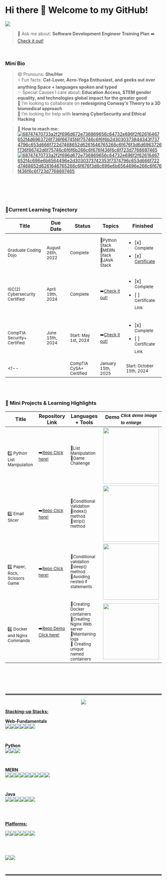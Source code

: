 # Hi there 👋 Welcome to my GitHub! 

<a href="https://visitcount.itsvg.in">
  <img src="https://visitcount.itsvg.in/api?id=melissacurylo&label=Visitors&icon=7&pretty=false" />
</a>

</Br>

> 💬 Ask me about: **Software Development Engineer Training Plan** ➡️ <a href="https://docs.google.com/spreadsheets/d/1UlN1Endhlips5TNtbwazCKo-ioyGys5gjZlxJFPTfHA/edit?usp=sharing"> Check it out! </a> </br>
<!--💬 Ask me about: **Weekend Algo Crew** 🚨**_Starts again October 15th, 2022_** ➡️ <a href="https://replit.com/@MelissaCurylo"> Check it out! </a> -->

</br>

### Mini Bio ###
> 😄 Pronouns: **She/Her** </br>
> ⚡ Fun facts: **Cat-Lover, Acro-Yoga Enthusiast, and geeks out over anything Space + languages spoken and typed** </br>
> ✨ Special Causes I care about: **Education Access, STEM gender equality, and technologies global impact for the greater good** </br>
> :handshake: I’m looking to collaborate on **redesigning Conway's Theory to a 3D biomedical approach** </br>
> 🤔 I’m looking for help with **learning CyberSecurity and Ethical Hacking** </br>


>📲 **How to reach me:** </br>
><a href="mailto:Melissa.Curylo@outlook.com">![68747470733a2f2f696d672e736869656c64732e696f2f62616467652f4d6963726f736f66745f4f75746c6f6f6b2d3030373844343f7374796c653d666f722d7468652d6261646765266c6f676f3d6d6963726f736f66742d6f75746c6f6f6b266c6f676f436f6c6f723d7768697465](https://user-images.githubusercontent.com/95829904/190212896-9f152697-8d55-4fc1-80d6-dc87fde79dc1.svg)</a> <a href="https://www.linkedin.com/in/melissacurylo/">![68747470733a2f2f696d672e736869656c64732e696f2f62616467652f4c696e6b6564496e2d3030373742353f7374796c653d666f722d7468652d6261646765266c6f676f3d6c696e6b6564696e266c6f676f436f6c6f723d7768697465](https://user-images.githubusercontent.com/95829904/190212231-c1654e98-53d7-4d35-ae9c-2689ef96450e.svg)</a></p>





</br>
</br>  


<!-- ### 🌱 Major Projects Underway  ### -->


<!--| Project                            | Repository Link + Release Date                    | Current Status            | Stack Base                | Finished                                                                   | 

<!--|------------------------------------|---------------------------------|---------------------------|---------------------------|----------------------------------------------------------------------------|
<!--| <sup>Trello Clone</sup>   | <sup>➡️<a href="https://github.com/MelissaCurylo/javascript/tree/master/mini_projects/trello_clone">Repo Click Here!</a></sup></br><sup>*_October 21st, 2022_*</sup> | <sup>In-Progress</sup>    | <sup>🔹Angular </br> 🔹TypeScript </br>🔹Node.js with Express Framework </br> 🔹Socket.io </br>🔹Mongoose for MongoDB </br> 🔹Docker </br> </sup>       | <ul><li>[ ] <sup>Complete</sup> </li><li>[ ] <sup>Deployed</sup></li></ul> |

<!--| <sup>Spring Yogi Application</sup> | <sup>TBA</sup> | <sup>in progress</sup>    | <sup>Java Stack</sup>     | <ul><li>[ ] <sup>Complete</sup> </li><li>[ ] <sup>Deployed</sup></li></ul> |-->
<!--| <sup>HOA Board Application</sup>   | <sup>TBA</sup> | <sup>pending</sup>    | <sup>MERN Stack</sup>     | <ul><li>[ ] <sup>Complete</sup> </li><li>[ ] <sup>Deployed</sup></li></ul> |-->
<!--| <sup>T_Alchemy Application</sup>   | <sup>TBA</sup> | <sup>pending</sup>    | <sup>Python Stack</sup>   | <ul><li>[ ] <sup>Complete</sup> </li><li>[ ] <sup>Deployed</sup></li></ul> |-->
<!--| <sup>Interactive Portfolio</sup>   | <sup>TBA</sup> | <sup>pending</sup>    | <sup>Three.js</sup>       | <ul><li>[ ] <sup>Complete</sup> </li><li>[ ] <sup>Deployed</sup></li></ul> |-->


</br>
</br>


### 🌱Current Learning Trajectory ### 
| Title                                               | Due Date                                     | Status                                                           | Topics                                                                                                                 | Finished                                                                                                                                                                 | 
|-----------------------------------------------------|----------------------------------------------|------------------------------------------------------------------|------------------------------------------------------------------------------------------------------------------------|--------------------------------------------------------------------------------------------------------------------------------------------------------------------------|
| <sup>Graduate Coding Dojo</sup>                     | <sup>August 26th, 2022</sup>                 | <sup>Complete</sup>                                              | <sup>🔹Python Stack</br>🔹MERN Stack</br>🔹JAVA Stack</sup>                                                           | <ul><li>[x] <sup>Complete</sup> </li><li>[x] <sup><a href="https://www.linkedin.com/feed/update/urn:li:activity:6975042868025430016/">Certificate</a></sup> </li></ul>   |
| <sup>ISC(2) Cybersecurity Certified</sup>           | <sup>April 19th, 2024</sup>                  | <sup>Complete</sup>                                              | <sup>➡️<a href="https://www.isc2.org/certifications/cc">Check it out!</a></sup>                                        | <ul><li>[x] <sup>Complete</sup> </li><li>[ ] <sup>Certificate Link</sup> </li></ul>|
| <sup>CompTIA Security+ Certified</sup>              | <sup>June 15th, 2024</sup>                   | <sup>Start: May 1st, 2024</sup>                                  | <sup>➡️<a href="https://www.comptia.org/certifications">Check it out!</a></sup>                                        | <ul><li>[x] <sup>Complete</sup> </li><li>[ ] <sup>Certificate Link</sup> </li></ul>|
<!--| | <sup>CompTIA CySA+ Certified</sup>            | <sup>January 15th, 2025</sup>                | <sup>Start: October 15th, 2024</sup>                             | <sup>➡️<a href="https://www.comptia.org/certifications/cybersecurity-analyst">Check it out!</a></sup>                  | <ul><li>[ ] <sup>Complete</sup> </li><li>[ ] <sup>Certificate Link</sup> </li></ul>| -->

<!--| | <sup>Certificate or program</sup>             | <sup>Enter date </sup>                       | <sup>Start:Enter Date or Complete </sup>                         | <sup>➡️<a href="https://www.comptia.org/certifications">Check it out!</a></sup>                                        | <ul><li>[ ] <sup>Complete</sup> </li><li>[ ] <sup>Certificate Link</sup> </li></ul>| -->


<!--| | <sup>SDE Training</sup>                 | <sup>TBA</sup>    | <sup>in progress</sup>                     | <sup>➡️<a href="https://docs.google.com/spreadsheets/d/1UlN1Endhlips5TNtbwazCKo-ioyGys5gjZlxJFPTfHA/edit?usp=sharing">Check it out!</a></sup>                      | <ul><li>[ ] <sup>Complete</sup> </li></ul> |
<!--| | <sup>100 Days of Python</sup> </br> <sup><a href="https://github.com/MelissaCurylo/python/tree/master/100_days_of_python">Repository Link</a></sup>           | <sup>December 21st, 2022</sup>  | <sup>in progress</sup>                     | <sup>🔹Python</br>🔹Selenium</br>🔹Flask</br>🔹Pandas</br>🔹Scikit Learn</br>🔹Plotly</br>🔹Matplotlib                                     | <ul><li>[ ] <sup>Complete</sup> </li><li>[ ] <sup>Certificate Link</sup> </li></ul>|
<!--| | <sup>Container Platforms</sup>          | <sup>TBA</sup>    | <sup>in progress</sup>                     | <sup>🔹Docker</br>🔹Kubernetes</br>🔹AWS                                                                                                                          | <ul><li>[ ] <sup>Complete</sup> </li><li>[ ] <sup>Certificate Link</sup> </li></ul>|


<!-- | <sup>Software System Design</sup>       | <sup>TBA</sup>    | <sup>in progress</sup>                     | <sup>🔹Architectures</br>🔹Modules</br>🔹Interfaces                                                                                                               | <ul><li>[ ] <sup>Complete</sup> </li><li>[ ] <sup>Certificate Link</sup> </li></ul> |
| <sup>Terraform Infrastructure</sup>     | <sup>TBA</sup>   | <sup>in progress</sup>                     | <sup>🔹Terraform</br>🔹AWS                                                                                                                                         | <ul><li>[ ] <sup>Complete</sup> </li><li>[ ] <sup>Certificate Link</sup> </li></ul>|
| <sup>Terraform Cert</sup>               | <sup>TBA</sup>   | <sup>in progress</sup>                     | <sup>🔹Terraform Certification Training                                                                                                                            | <ul><li>[ ] <sup>Complete</sup> </li><li>[ ] <sup>Certificate Link</sup> </li></ul>|
| <sup>Three.js</sup>                     | <sup>TBA</sup>   | <sup>in progress</sup>                     | <sup>🔹Three.js programming</br>🔹Three Projects (tba)                                                                                                             | <ul><li>[ ] <sup>Complete</sup> </li><li>[ ] <sup>Certificate Link</sup> </li></ul>|
| <sup>Machine Learning</sup>             | <sup>TBA</sup>  | <sup>in progress</sup>                     | <sup>🔹Python Base</br>🔹Three Projects (tba)                                                                                                                      | <ul><li>[ ] <sup>Complete</sup> </li><li>[ ] <sup>Certificate Link</sup> </li></ul>|
| <sup>Tensorflow Cert</sup>              | <sup>TBA</sup>  | <sup>Start: October 30th, 2022</sup>       | <sup>🔹Machine learning</br>🔹NumPy/Pandas</br>🔹NLP</br>🔹Neural Networks</br>🔹Neural Network Regression                                                       | <ul><li>[ ] <sup>Complete</sup> </li><li>[ ] <sup>Certificate Link</sup> </li></ul>|
| <sup>CCNA Cert</sup>                    | <sup>TBA</sup>   | <sup>Start: November 15th, 2022</sup>      | <sup>➡️<a href="https://www.cisco.com/c/en/us/training-events/training-certifications/certifications/associate/ccna.html#~exam-training">Check it out! </a></sup>   | <ul><li>[ ] <sup>Complete</sup> </li><li>[ ] <sup>Certificate Link</sup> </li></ul>| -->

</br>
</br>  


### 🌱 Mini Projects & Learning Highlights  ###
<!--| #### Mini Break Over, Back at it! 👍 ####-->


| Title                                                                                                                                                                | Repository Link                                                                                                                                                                 | Languages + Tools                                      | Demo  <sup>*_Click demo image to enlarge_*</sup>                                                                                 | 
|--------------------------------------------------------------------------------------------------------------------------------------------------------------------------------|------------------------------------------------------------------------------------------------------------------------------------------------------------------------------------------|--------------------------------------------------------|----------------------------------------------------------------------------------------------------------------------------------|
|</br> <sup><p>:one: Python List Manipulation </p></sup>     | <sup>➡️<a href="https://github.com/MelissaCurylo/python/blob/master/100_days_of_python/4-6_treasure_map_challenge.py">Repo Click here!</a></sup> | <sup>🔹List Manipulation </br>🔹Game Challenge </br></sup>         | <img src="https://user-images.githubusercontent.com/95829904/193352253-624c0eae-2a0f-447f-b62d-98e617d3c742.gif" width="180">    |
|</br> <sup><p>:two: Email Slicer </p></sup>     | <sup>➡️<a href="https://github.com/MelissaCurylo/python/tree/master/mini_projects/email_slicer">Repo Click here!</a></sup> | <sup>🔹Conditional Validation </br> 🔹index() method </br>🔹strip() method </br></sup>         | <img src="https://user-images.githubusercontent.com/95829904/193478343-da837aa2-b394-4a48-9d4b-5a0874a712e7.gif" width="180">    |
|</br> <sup><p>:three: Paper, Rock, Scissors Game </p></sup>     | <sup>➡️<a href="https://github.com/MelissaCurylo/python/blob/master/100_days_of_python/4-7_paper_rock_scissor_game.py">Repo Click here!</a></sup>| <sup>🔹Conditional validation </br> 🔹sleep() method </br>🔹Avoiding nested if statements </br></sup>         | <img src="https://user-images.githubusercontent.com/95829904/193716121-85b611a0-a848-4797-9890-cf039cfefff5.gif" width="180">    |
|</br> <sup><p>:four: Docker and Nginx Commands </p></sup>     | <sup>➡️<a href="https://github.com/MelissaCurylo/containers_frameworks_tools/blob/main/README.md">Repo Demo Click here!</a></sup> | <sup>🔹Creating Docker containers </br> 🔹Creating Nginx Web server </br>🔹Maintaining logs </br> 🔹 Creating unique named containers </sup>         | <img src="https://user-images.githubusercontent.com/95829904/193871847-71fc1c5f-4dec-49eb-923e-c27caee6afcf.gif" width="180">    |


<!--<sub>*_Updated weekly_*</sub>-->

<!--|</br> <sup><p>:one: Project Name  </p></sup>     | <sup>➡️<a href="">Repo Demo Click here!</a></sup></br><sup>*_October , 2022_*</sup> | <sup>🔹what did you do? enter </br> 🔹enter </br>🔹enter </br> 🔹enter  </sup>         | <img src="" width="180">    |-->
<!--|</br> <sup><p>:two: Project Name  </p></sup>     | <sup>➡️<a href="">Repo Demo Click here!</a></sup></br><sup>*_October , 2022_*</sup> | <sup>🔹what did you do? enter </br> 🔹enter </br>🔹enter </br> 🔹enter  </sup>         | <img src="" width="180">    |-->
<!--|</br> <sup><p>:three: Project Name  </p></sup>     | <sup>➡️<a href="">Repo Demo Click here!</a></sup></br><sup>*_October , 2022_*</sup> | <sup>🔹what did you do? enter </br> 🔹enter </br>🔹enter </br> 🔹enter  </sup>         | <img src="" width="180">    |-->
<!--|</br> <sup><p>:four: Project Name  </p></sup>     | <sup>➡️<a href="">Repo Demo Click here!</a></sup></br><sup>*_October , 2022_*</sup> | <sup>🔹what did you do? enter </br> 🔹enter </br>🔹enter </br> 🔹enter  </sup>         | <img src="" width="180">    |-->
<!--|</br> <sup><p>:five: Project Name  </p></sup>     | <sup>➡️<a href="">Repo Demo Click here!</a></sup></br><sup>*_October , 2022_*</sup> | <sup>🔹what did you do? enter </br> 🔹enter </br>🔹enter </br> 🔹enter  </sup>         | <img src="" width="180">    |-->
<!--|</br> <sup><p>:six: Project Name  </p></sup>     | <sup>➡️<a href="">Repo Demo Click here!</a></sup></br><sup>*_October , 2022_*</sup> | <sup>🔹what did you do? enter </br> 🔹enter </br>🔹enter </br> 🔹enter  </sup>         | <img src="" width="180">    |-->
<!--|</br> <sup><p>:seven: Project Name  </p></sup>     | <sup>➡️<a href="">Repo Demo Click here!</a></sup></br><sup>*_October , 2022_*</sup> | <sup>🔹what did you do? enter </br> 🔹enter </br>🔹enter </br> 🔹enter  </sup>         | <img src="" width="180">    |-->


<!--| Loading.....     | ➡️ Loading..... |🔹Loading.....         | <img src="https://user-images.githubusercontent.com/95829904/191274089-a34446cd-115e-461a-ad37-9f3192d5bdc6.gif" width="">    | -->

<!-- # *_Loading new content soon_* # OR # *Loading new content soon - Taking a Break! * # -->
<!-- | Loading.....     | ➡️ Loading..... |🔹Loading.....         | <img src="https://user-images.githubusercontent.com/95829904/191274089-a34446cd-115e-461a-ad37-9f3192d5bdc6.gif" width="">    | -->
<!-- |</br> <sup><p>1️⃣ Resize browser viewport, Safari too👍</p><p>2️⃣ Enter/exit fullscreen </p><p>3️⃣ "Stair" edge minimized</p></sup>     | <sup>➡️<a href="https://github.com/MelissaCurylo/three.js/tree/master/practice/08_fullscreen_and_resizing">Repo Click here!</a></sup></br><sup>*_September 15th, 2022_*</sup> | <sup>🔹JS-Three.js</br>🔹Node</br>🔹NPM</sup>         | <img src="https://user-images.githubusercontent.com/95829904/190531222-4f7c50a6-94d5-414f-9b1e-1c18f73a4f2c.gif" width="180">    |-->

<!--  <img src="" width="200">  -->

</br>
</br>


<!--### 🌱 Weekly Algorithms <sub>*_Starting from the basics_*</sub> ### -->

<!--| Challenge Title                           | Source                                                                                   | Repository Link + Date                                                                                                                                                                       | Finished                                                   | Demo                                                                                                                            |
<!--|-------------------------------------------|------------------------------------------------------------------------------------------|----------------------------------------------------------------------------------------------------------------------------------------------------------------------------------------------|------------------------------------------------------------|---------------------------------------------------------------------------------------------------------------------------------|
<!--| <sup># Leetcode # 713 Subarray Products Less than k </sup> | <sup><a href="https://leetcode.com/problems/subarray-product-less-than-k/">Leetcode</a></sup> | <sup>➡️<a href="https://github.com/MelissaCurylo/algorithms/blob/master/python/lc_713_subarray_products_less_than_k.py">Repo Click Here!</a></sup></br><sup>*_October 9th, 2022_*</sup> | :white_check_mark: <sup>Solved</sup>                       | <img src="https://user-images.githubusercontent.com/95829904/194777382-2d7c6037-0484-46a0-9aa7-42ad7cddf08a.gif" width="180">   |

<!--| <sup># </sup> | <sup><a href="">Leetcode</a></sup> | <sup>➡️<a href="">Repo Click here!</a></sup></br><sup>*_October 9th, 2022_*</sup> | :white_check_mark: <sup>Solved</sup>                       | <img src="" width="180">   | -->
<!--| <sup># </sup> | <sup><a href="">Leetcode</a></sup> | <sup>➡️<a href="">Repo Click here!</a></sup></br><sup>*_October 9th, 2022_*</sup> | :white_check_mark: <sup>Solved</sup>                       | <img src="" width="180">   | -->


<!--| <sup># </sup> | <sup><a href="">Leetcode</a></sup> | <sup>➡️<a href="">Repo Click here!</a></sup></br><sup>*_October 10th, 2022_*</sup> | :white_check_mark: <sup>Solved</sup>                       | <img src="" width="180">   | -->
<!--| <sup># </sup> | <sup><a href="">Leetcode</a></sup> | <sup>➡️<a href="">Repo Click here!</a></sup></br><sup>*_October 10th, 2022_*</sup> | :white_check_mark: <sup>Solved</sup>                       | <img src="" width="180">   | -->
<!--| <sup># </sup> | <sup><a href="">Leetcode</a></sup> | <sup>➡️<a href="">Repo Click here!</a></sup></br><sup>*_October 10th, 2022_*</sup> | :white_check_mark: <sup>Solved</sup>                       | <img src="" width="180">   | -->
<!--| <sup># </sup> | <sup><a href="">Leetcode</a></sup> | <sup>➡️<a href="">Repo Click here!</a></sup></br><sup>*_October 10th, 2022_*</sup> | :white_check_mark: <sup>Solved</sup>                       | <img src="" width="180">   | -->

<!--| <sup># </sup> | <sup><a href="">Leetcode</a></sup> | <sup>➡️<a href="">Repo Click here!</a></sup></br><sup>*_October 11th, 2022_*</sup> | :white_check_mark: <sup>Solved</sup>                       | <img src="" width="180">   | -->
<!--| <sup># </sup> | <sup><a href="">Leetcode</a></sup> | <sup>➡️<a href="">Repo Click here!</a></sup></br><sup>*_October 11th, 2022_*</sup> | :white_check_mark: <sup>Solved</sup>                       | <img src="" width="180">   | -->
<!--| <sup># </sup> | <sup><a href="">Leetcode</a></sup> | <sup>➡️<a href="">Repo Click here!</a></sup></br><sup>*_October 11th, 2022_*</sup> | :white_check_mark: <sup>Solved</sup>                       | <img src="" width="180">   | -->
<!--| <sup># </sup> | <sup><a href="">Leetcode</a></sup> | <sup>➡️<a href="">Repo Click here!</a></sup></br><sup>*_October 11th, 2022_*</sup> | :white_check_mark: <sup>Solved</sup>                       | <img src="" width="180">   | -->

<!--| <sup># </sup> | <sup><a href="">Leetcode</a></sup> | <sup>➡️<a href="">Repo Click here!</a></sup></br><sup>*_October 12th, 2022_*</sup> | :white_check_mark: <sup>Solved</sup>                       | <img src="" width="180">   | -->
<!--| <sup># </sup> | <sup><a href="">Leetcode</a></sup> | <sup>➡️<a href="">Repo Click here!</a></sup></br><sup>*_October 12th, 2022_*</sup> | :white_check_mark: <sup>Solved</sup>                       | <img src="" width="180">   | -->
<!--| <sup># </sup> | <sup><a href="">Leetcode</a></sup> | <sup>➡️<a href="">Repo Click here!</a></sup></br><sup>*_October 12th, 2022_*</sup> | :white_check_mark: <sup>Solved</sup>                       | <img src="" width="180">   | -->
<!--| <sup># </sup> | <sup><a href="">Leetcode</a></sup> | <sup>➡️<a href="">Repo Click here!</a></sup></br><sup>*_October 12th, 2022_*</sup> | :white_check_mark: <sup>Solved</sup>                       | <img src="" width="180">   | -->


<!--| <sup># 1480 Running Sum of 1D Array</sup> | <sup><a href="https://leetcode.com/problems/running-sum-of-1d-array/">Leetcode</a></sup> | <sup>➡️<a href="https://github.com/MelissaCurylo/algorithms/blob/master/javascript/leetcode_1480_running_sum_1d_array.js">Repo Click here!</a></sup></br><sup>*_September 21st, 2022_*</sup> | :white_check_mark: <sup>Solved</sup>                       | <img src="https://user-images.githubusercontent.com/95829904/191601148-0f4f1a3c-0397-4f46-b184-06be6c5c4ea0.gif" width="180">   | -->



</br>
</br>


<hr style="border:2px solid gray">

<p align="center" <a href="[![Top Langs]"> <img src="https://github-readme-stats.vercel.app/api/top-langs/?username=melissacurylo&layout=compact&theme=buefy" /> </a></p>

**<ins>Stacking-up Stacks:</ins>**
<br/>

**Web-Fundamentals** <br/>
<img src="https://img.shields.io/badge/HTML5-E34F26?style=for-the-badge&logo=html5&logoColor=white"/><img src="https://img.shields.io/badge/CSS3-1572B6?style=for-the-badge&logo=css3&logoColor=white"/><img src="https://img.shields.io/badge/JavaScript-323330?style=for-the-badge&logo=javascript&logoColor=F7DF1E"/><img src="https://img.shields.io/badge/jQuery-0769AD?style=for-the-badge&logo=jquery&logoColor=white"/><img src="https://img.shields.io/badge/Bootstrap-563D7C?style=for-the-badge&logo=bootstrap&logoColor=white"/><img src="https://img.shields.io/badge/Material%20UI-007FFF?style=for-the-badge&logo=mui&logoColor=white"/>

<br/>

**Python** <br/> 
<img src="https://img.shields.io/badge/Python-FFD43B?style=for-the-badge&logo=python&logoColor=blue"/><img src="https://img.shields.io/badge/Flask-000000?style=for-the-badge&logo=flask&logoColor=whit}"/><img src="https://img.shields.io/badge/MySQL-005C84?style=for-the-badge&logo=mysql&logoColor=white"/> 

<br/>

**MERN** <br/>
<img src="https://img.shields.io/badge/MongoDB-4EA94B?style=for-the-badge&logo=mongodb&logoColor=white"/><img src="https://img.shields.io/badge/Express.js-000000?style=for-the-badge&logo=express&logoColor=white"/><img src="https://img.shields.io/badge/React-20232A?style=for-the-badge&logo=react&logoColor=61DAFB"/><img src="https://img.shields.io/badge/Node.js-339933?style=for-the-badge&logo=nodedotjs&logoColor=white"/><img src="https://img.shields.io/badge/JavaScript-323330?style=for-the-badge&logo=javascript&logoColor=F7DF1E"/><img src="https://img.shields.io/badge/Socket.io-010101?&style=for-the-badge&logo=Socket.io&logoColor=white"/><img src="https://img.shields.io/badge/Postman-FF6C37?style=for-the-badge&logo=Postman&logoColor=white"/><img src="https://img.shields.io/badge/Babel-F9DC3E?style=for-the-badge&logo=babel&logoColor=white"/><img src="https://img.shields.io/badge/json-5E5C5C?style=for-the-badge&logo=json&logoColor=white"/>

<br/>

**Java** <br/>
<img src="https://img.shields.io/badge/Java-ED8B00?style=for-the-badge&logo=java&logoColor=white"/><img src="https://img.shields.io/badge/MySQL-005C84?style=for-the-badge&logo=mysql&logoColor=white"/><img src="https://img.shields.io/badge/Spring-6DB33F?style=for-the-badge&logo=spring&logoColor=white"/><img src="https://img.shields.io/badge/Spring_Boot-F2F4F9?style=for-the-badge&logo=spring-boot"/><img src="https://img.shields.io/badge/Spring_Security-6DB33F?style=for-the-badge&logo=Spring-Security&logoColor=white"/><img src="https://img.shields.io/badge/Apache-D22128?style=for-the-badge&logo=Apache&logoColor=white"/>

<br/>
<br/>

**<ins>Platforms:</ins>**
<br/>

<img src="https://img.shields.io/badge/Visual_Studio_Code-0078D4?style=for-the-badge&logo=visual%20studio%20code&logoColor=white"/><img src="https://img.shields.io/badge/IntelliJ_IDEA-000000.svg?style=for-the-badge&logo=intellij-idea&logoColor=white"/><img src="https://img.shields.io/badge/Eclipse-2C2255?style=for-the-badge&logo=eclipse&logoColor=white"/><img src="https://img.shields.io/badge/replit-667881?style=for-the-badge&logo=replit&logoColor=white"/><img src="https://img.shields.io/badge/Notepad++-90E59A.svg?style=for-the-badge&logo=notepad%2B%2B&logoColor=black"/><img src="https://img.shields.io/badge/Trello-0052CC?style=for-the-badge&logo=trello&logoColor=white"/>


<br/>
<br/>

<a href="![Melissa's GitHub stats]"><img align="center" src="https://github-readme-stats.vercel.app/api?username=melissacurylo&show_icons=true&theme=buefy"/></a><a href="![Melissa's GitHub Streak]"><img align="center" src="https://github-readme-streak-stats.herokuapp.com?user=melissacurylo&theme=buefy&date_format=M%20j%5B%2C%20Y%5D"/></a>  

<br/>
<hr style="border:2px solid gray">
